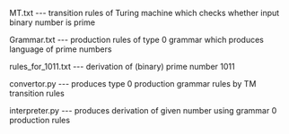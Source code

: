 MT.txt --- transition rules of Turing machine which checks whether input binary number is prime

Grammar.txt --- production rules of type 0 grammar which produces language of prime numbers

rules_for_1011.txt --- derivation of (binary) prime number 1011

convertor.py --- produces type 0 production grammar rules by TM transition rules

interpreter.py --- produces derivation of given number using grammar 0 production rules
